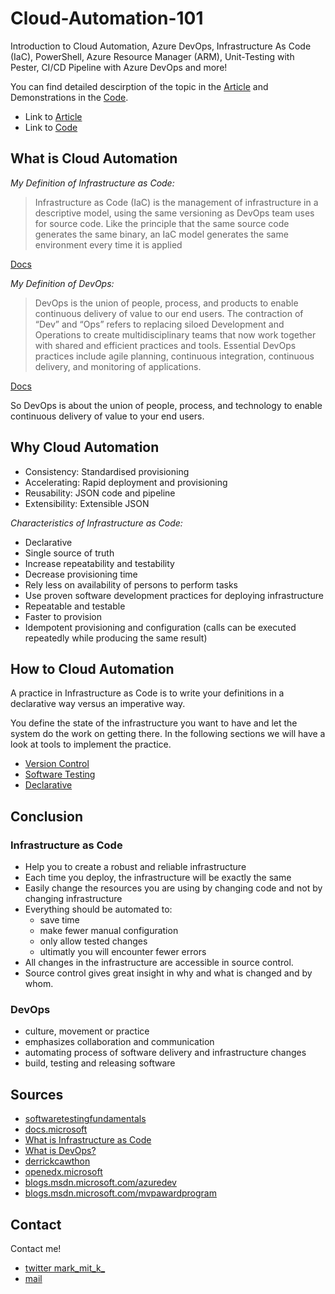 # Cloud-Automation-101

 Introduction to Cloud Automation, Azure DevOps, Infrastructure As Code (IaC), PowerShell, Azure Resource Manager (ARM), Unit-Testing with Pester, CI/CD Pipeline with Azure DevOps and more!

You can find detailed descirption of the topic in the [Article](Article) and Demonstrations in the [Code](Code).

- Link to [Article](Article)
- Link to [Code](Code)

## What is Cloud Automation

*My Definition of Infrastructure as Code:*

> Infrastructure as Code (IaC) is the management of infrastructure in a descriptive model, using the same versioning as DevOps team uses for source code. Like the principle that the same source code generates the same binary, an IaC model generates the same environment every time it is applied

[Docs](https://docs.microsoft.com/en-us/azure/devops/learn/what-is-infrastructure-as-code)

*My Definition of DevOps:*

> DevOps is the union of people, process, and products to enable continuous delivery of value to our end users. The contraction of “Dev” and “Ops” refers to replacing siloed Development and Operations to create multidisciplinary teams that now work together with shared and efficient practices and tools. Essential DevOps practices include agile planning, continuous integration, continuous delivery, and monitoring of applications.


[Docs](https://docs.microsoft.com/en-us/azure/devops/learn/what-is-devops)

So DevOps is about the union of people, process, and technology to enable continuous delivery of value to your end users.

## Why Cloud Automation

- Consistency: Standardised provisioning
- Accelerating: Rapid deployment and provisioning
- Reusability: JSON code and pipeline
- Extensibility: Extensible JSON

*Characteristics of Infrastructure as Code:*

- Declarative
- Single source of truth
- Increase repeatability and testability
- Decrease provisioning time
- Rely less on availability of persons to perform tasks
- Use proven software development practices for deploying infrastructure
- Repeatable and testable
- Faster to provision
- Idempotent provisioning and configuration (calls can be executed repeatedly while producing the same result)

## How to Cloud Automation

A practice in Infrastructure as Code is to write your definitions in a declarative way versus an imperative way.

You define the state of the infrastructure you want to have and let the system do the work on getting there. In the following sections we will have a look at tools to implement the practice.

- [Version Control](Article/04_Cloud_Automation_Version_Control.md)
- [Software Testing](Article/05_Cloud_Automation_Software_Testing.md)
- [Declarative](Article/06_Cloud_Automation_Declarative.md)

## Conclusion

### Infrastructure as Code

- Help you to create a robust and reliable infrastructure
- Each time you deploy, the infrastructure will be exactly the same
- Easily change the resources you are using by changing code and not by changing infrastructure
- Everything should be automated to:
  - save time
  - make fewer manual configuration
  - only allow tested changes
  - ultimatly you will encounter fewer errors
- All changes in the infrastructure are accessible in source control.
- Source control gives great insight in why and what is changed and by whom.

### DevOps

- culture, movement or practice
- emphasizes collaboration and communication
- automating process of software delivery and infrastructure changes
- build, testing and releasing software

## Sources

- [softwaretestingfundamentals](http://softwaretestingfundamentals.com/)
- [docs.microsoft](https://docs.microsoft.com/en-us/azure/azure-resource-manager/)
- [What is Infrastructure as Code](https://docs.microsoft.com/en-us/azure/devops/learn/what-is-infrastructure-as-code)
- [What is DevOps?](https://docs.microsoft.com/en-us/azure/devops/learn/what-is-devops)
- [derrickcawthon](http://derrickcawthon.com/2018/04/30/fast-start-infrastructure-as-code-using-azure-devtestlabs/)
- [openedx.microsoft](https://openedx.microsoft.com/courses/course-v1:Microsoft+DEVOPS200.2x+2018_T1/info)
- [blogs.msdn.microsoft.com/azuredev](https://blogs.msdn.microsoft.com/azuredev/2017/02/11/iac-on-azure-an-introduction-of-infrastructure-as-code-iac-with-azure-resource-manager-arm-template/)
- [blogs.msdn.microsoft.com/mvpawardprogram](https://blogs.msdn.microsoft.com/mvpawardprogram/2018/02/13/infrastructure-as-code/)

## Contact

Contact me!

- [twitter mark_mit_k_](https://twitter.com/mark_mit_k_)
- [mail](mailto:mark.warneke@microsoft.com)